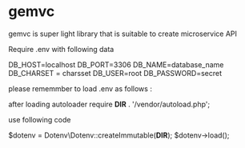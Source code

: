 # gemvc
gemvc is super light library that is suitable to create microservice API 

Require .env with following data

DB_HOST=localhost
DB_PORT=3306
DB_NAME=database_name
DB_CHARSET = charsset
DB_USER=root
DB_PASSWORD=secret

please rememmber to load .env as follows :

after loading autoloader
require __DIR__ . '/vendor/autoload.php';

use following code

$dotenv = Dotenv\Dotenv::createImmutable(__DIR__);
$dotenv->load();

